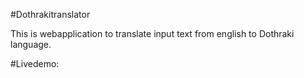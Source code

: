 #Dothrakitranslator

This is webapplication to translate input text from english to Dothraki language.

#Livedemo:

